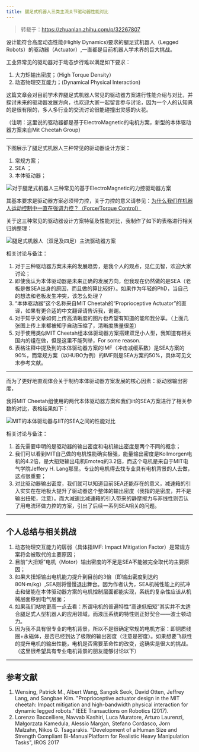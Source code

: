 ```yaml
---
title: 腿足式机器人三类主流关节驱动器性能对比
---
```


> 转载于：<https://zhuanlan.zhihu.com/p/32267807>

设计能符合高度动态性能(Highly Dynamics)要求的腿足式机器人（Legged Robots）的驱动器（Actuator）,一直都是目前机器人学术界的巨大挑战。

工业界常见的驱动器对于动态步行难以满足如下要求：

1. 大力矩输出密度；（High Torque Density）
2. 动态物理交互能力；(Dynamical Physical Interaction)

这篇文章会对目前学术界腿足式机器人常见的驱动器方案进行性能介绍与对比，并探讨未来的驱动器发展方向，也欢迎大家一起留言参与讨论，因为一个人的认知真的是很有限的，多人多行业的交流讨论很能碰撞出灵感的火花。

（注明：这里说的驱动器都是基于ElectroMagnetic的电机方案，新型的本体驱动器方案来自Mit Cheetah Group）

----

下图展示了腿足式机器人三种常见的驱动器设计方案：

1. 常规方案；
2. SEA ；
3. 本体驱动器；

![对于腿足式机器人三种常见的基于ElectroMagnetic的力控驱动器方案](https://robook-1313535466.cos.ap-guangzhou.myqcloud.com/20230222141018.png)

其基本要求是驱动器方案必须带力控，关于力控的意义请参见：[为什么我们在机器人运动控制中一直在强调力控？（Force/Torque Control）][Force_Torque Control]

关于这三种常见的驱动器设计方案特征及性能对比，我制作了如下的表格进行相关归纳整理：

![腿足式机器人（双足及四足）主流驱动器方案](https://robook-1313535466.cos.ap-guangzhou.myqcloud.com/20230222141037.png)

相关讨论与备注：

1. 对于三种驱动器方案未来的发展趋势，是我个人的观点，见仁见智，欢迎大家讨论；
2. 即使我认为本体驱动器是未来正确的发展方向，但我现在仍然做的是SEA（老板是做SEA出身的原因，而且做的算比较好）。如果作为年轻的PhD，当自己的想法和老板发生冲突，该怎么处理？
3. “本体驱动器”这个名称来自MIT Cheetah的“Proprioceptive Actuator”的直译，如果有更合适的中文翻译请告诉我，谢谢。
4. 对于知乎文章如何上传高清晰度的图片也希望有知道的能和我分享。（上面几张图上传上来都被知乎自动压缩了，清晰度质量很差）
5. 对于使用类似MIT Cheetah组本体驱动器方案搭建双足小人型，我知道有相关国内的组在做，但是这里不能列举，For some reason.
6. 表格注释中提及到的本体驱动器方案的IMF（冲击减缓系数）是SEA方案的90%，而常规方案（以HUBO为例）的IMF则是SEA方案的50%，具体可见文末参考文献。

---

而为了更好地直观体会关于制约本体驱动器方案发展的核心因素：驱动器输出密度，

我将MIT Cheetah组使用的两代本体驱动器方案和我们iit的SEA方案进行了相关参数的对比，表格结果如下：

![MIT的本体驱动器与IIT的SEA之间的性能对比](https://robook-1313535466.cos.ap-guangzhou.myqcloud.com/20230222141150.png)

相关讨论与备注：

1. 首先需要申明的是驱动器的输出密度和电机输出密度是两个不同的概念；
2. 我们可以看到MIT自己做的电机性能确实极强，能量输出密度是Kollmorgen电机的4.2倍，是大扭矩输出电机Emoteq的3.2倍，而这个电机是来自于MIT电气学院Jeffery H. Lang那里。专业的电机得去找专业具有电机背景的人去做，这点很重要；
3. 对比驱动器输出密度，我们就可以知道目前SEA还能存在的意义，减速箱的引入实实在在地极大提升了驱动器这个整体的输出密度（我指的是密度，并不是输出扭矩，注意）。而大减速比减速箱的引入带来的静摩擦力与非线性则否认了用电流环做力控的方案，引出了后续一系列SEA相关的问题。

---

## 个人总结与相关挑战

1. 动态物理交互能力的孱弱（具体指IMF: Impact Mitigation Factor）是常规方案将会被取代的主要原因；
2. 目前“大扭矩”电机（Motor）输出密度的不足是SEA不能被完全取代的主要原因；
3. 如果大扭矩输出电机能力提升到目前的3倍（即输出密度到达约80N·m/kg）,SEA则将慢慢退出舞台。因为作者认为，SEA机械性能上的抗冲击和储能在本体驱动器方案的电机控制层面都能实现，系统的复杂性应该从机械层面移到电气层面；
4. 如果我们站地更高一点去看：所谓电机的普遍特性“高速低扭矩”其实并不太适合腿足式人型机器人的应用领域，而液压系统的特性则正好契合——波士顿动力。
5. 因为我不具有很专业的电机背景，所以不是很确定常规的电机方案：即铜质线圈+永磁体，是否已经到达了极限的输出密度（注意是密度）。如果想要飞跃性的提升电机的输出性能，电机是否需要革命性的改变，这确实是很大的挑战。（这里很希望具有专业电机背景的朋友能够讨论以下）

---

## 参考文献

1. Wensing, Patrick M., Albert Wang, Sangok Seok, David Otten, Jeffrey Lang, and Sangbae Kim. "Proprioceptive actuator design in the MIT cheetah: Impact mitigation and high-bandwidth physical interaction for dynamic legged robots." IEEE Transactions on Robotics (2017).
2. Lorenzo Baccelliere, Navvab Kashiri, Luca Muratore, Arturo Laurenzi, Małgorzata Kamedula, Alessio Margan, Stefano Cordasco, Jorn Malzahn, Nikos G. Tsagarakis. "Development of a Human Size and Strength Compliant Bi-ManualPlatform for Realistic Heavy Manipulation Tasks", IROS 2017

[Force_Torque Control]: https://zhuanlan.zhihu.com/p/31811242
